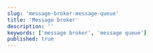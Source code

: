 ```yaml
---
slug: 'message-broker-message-queue'
title: 'Message broker'
description: ''
keywords: ['message broker', 'message queue']
published: true
---
```

